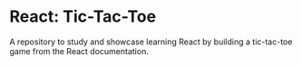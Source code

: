# React: Tic-Tac-Toe 
A repository to study and showcase learning React by building a tic-tac-toe game from the React documentation.
